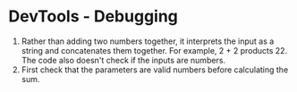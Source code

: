 # DevTools - Debugging

1. Rather than adding two numbers together, it interprets the input as a string and concatenates them together. For example, 2 + 2 products 22. The code also doesn't check if the inputs are numbers.
2. First check that the parameters are valid numbers before calculating the sum.